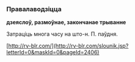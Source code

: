 ### Правалаводзіцца
**дзеяслоў, размоўнае, закончанае трыванне**

Затраціць многа часу на што-н. П. паўдня.

<a rel="author">[http://rv-blr.com/](http://rv-blr.com/slounik.jsp?letterId=0&maskId=0&pageId=2406)</a>

